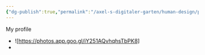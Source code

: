 ```yaml
---
{"dg-publish":true,"permalink":"/axel-s-digitaler-garten/human-design/projector-1-3-with-self-projected-authority/","title":"Projector 1/3 with Self-projected Authority","created":"2025-07-06T16:53:21.584+02:00"}
---
```


My profile

- ![https://photos.app.goo.gl/iY251AQvhqhsTbPK8]
- <element src="https://photos.app.goo.gl/oJMu6PnKEacfijBTA"></element>
 